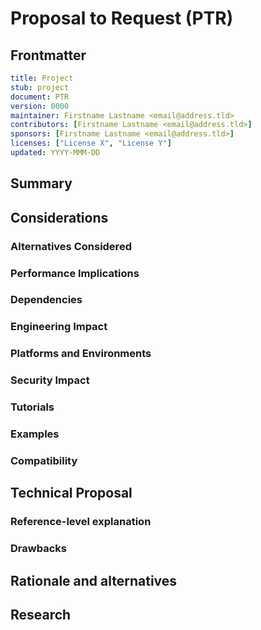# Proposal to Request (PTR)
[PTR]: #PTR

## Frontmatter
[frontmatter]: #frontmatter
```yaml
title: Project
stub: project
document: PTR
version: 0000
maintainer: Firstname Lastname <email@address.tld>
contributors: [Firstname Lastname <email@address.tld>]
sponsors: [Firstname Lastname <email@address.tld>]
licenses: ["License X", "License Y"]
updated: YYYY-MMM-DD
```

<!--
A Proposal to Request is an answer to a Request For Proposals.
-->

## Summary
[summary]: #summary
<!--
Short summary of this document.
-->

## Considerations
[considerations]: #considerations
<!--
There are always important considerations for every proposal. Please use this
opportunity to think about this proposal from all the perspectives below.
-->

### Alternatives Considered
[alternatives]: #alternatives
<!--
List of other approaches.
-->

### Performance Implications
[performance]: #performance
<!--
Honest analysis of performance implications.
-->

### Dependencies
[dependencies]: #dependencies
<!--
New dependencies introduced.
-->

### Engineering Impact
[engineering-impact]: #engineering-impact
<!--
- How will engineering be impacted?
- Are there other projects that need to be adapted?
-->

### Platforms and Environments
[platforms]: #platforms
<!--
What platforms and environments will this address?
-->

### Security Impact
[security]: #security
<!--
Are there any known impacts (positive or negative) regarding the security posture?
-->

### Tutorials
[tutorials]: #tutorials
<!--
Are there tutorials that help illustrate this?
-->

### Examples
[examples]: #examples
<!--
Are there examples of this in the wild? If so, please don't just give a link,
also write a very brief analysis
-->

### Compatibility
[compatibility]: #compatibility
<!--
Are there compatibility concerns?
-->

## Technical Proposal
[technical-proposal]: #technical-proposal
<!--
Introduce and explain the technical proposal
-->

### Reference-level explanation
[reference-level-explanation]: #reference-level-explanation
<!--
This is the technical portion of the RFC. Explain the design in sufficient detail that:

- Its interaction with other features is clear.
- It is reasonably clear how the feature would be implemented.
- Corner cases are dissected by example.

The section should return to the examples given in the previous section, and explain more fully how the detailed proposal makes those examples work.
-->

### Drawbacks
[drawbacks]: #drawbacks
<!--
- Why should we *not* do this?
- Does it introduce new risks?
- Will it introduce architectural debt?
-->

## Rationale and alternatives
[rationale-and-alternatives]: #rationale-and-alternatives
<!--
- Why is this design the best in the space of possible designs?
- What other designs have been considered and what is the rationale for not choosing them?
- What is the impact of not doing this?
-->

## Research
[research]: #research
<!--
Please collect all relevant research links to repositories, issues and papers
-->

